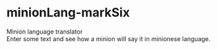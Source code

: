 # minionLang-markSix
 Minion language translator <br>
Enter some text and see how a minion will say it in minionese language.
